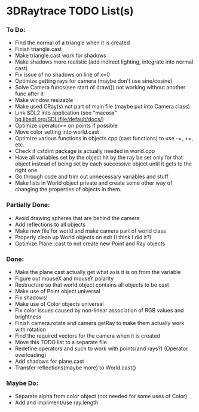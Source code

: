 # 3DRaytrace TODO List(s)

### To Do:

<!-- - classes.cpp line 182: add position to ball shadow casting(??) -->
- Find the normal of a triangle when it is created
- Finish triangle.cast
- Make triangle.cast work for shadows
- Make shadows more realistic (add indirect lighting, integrate into normal cast)
- Fix issue of no shadows on line of x=0
- Optimize getting rays for camera (maybe don't use sine/cosine)
- Solve Camera funcs(see start of draw()) not working without another func after it
- Make window resizable
- Make used CRay(s) not part of main file (maybe put into Camera class)
- Link SDL2 into application (see "macosx" [hg.libsdl.org/SDL/file/default/docs/](http://hg.libsdl.org/SDL/file/default/docs/))
- Optimize operator== on points if possible
- Move color setting into world.cast
- Optimize various functions in objects.cpp (cast functions) to use -=, +=, etc.
- Check if cstdint package is actually needed in world.cpp
- Have all variables set by the object hit by the ray be set only for that object instead of being set by each successive object until it gets to the right one.
- Go through code and trim out unnecessary variables and stuff
- Make lists in World object private and create some other way of changing the properties of objects in them.

### Partially Done:

- Avoid drawing spheres that are behind the camera
- Add reflections to all objects
- Make new file for world and make camera part of world class
- Properly clean up World objects on exit (I think I did it?)
- Optimize Plane::cast to not create new Point and Ray objects

### Done:

- Make the plane cast actually get what axis it is on from the variable
- Figure out mouseX and mouseY polarity
- Restructure so that world object contains all objects to be cast
- Make use of Point object universal
- Fix shadows!
- Make use of Color objects universal
- Fix color issues caused by non-linear association of RGB values and brightness
- Finish camera.rotate and camera.getRay to make them actually work with rotation
- Find the required vectors for the camera when it is created
- Move this TODO list to a separate file
- Redefine operators and such to work with points(and rays?) (Operator overloading)
- Add shadows for plane.cast
- Transfer reflections(maybe more) to World.cast()

### Maybe Do:

- Separate alpha from color object (not needed for some uses of Color)
- Add and impliment/use ray.length


